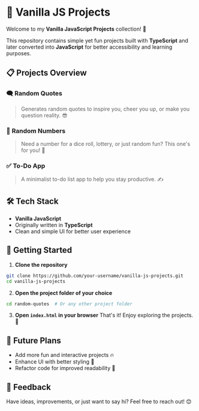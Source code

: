 # 🌟 Vanilla JS Projects

Welcome to my **Vanilla JavaScript Projects** collection! 🚀

This repository contains simple yet fun projects built with **TypeScript** and later converted into **JavaScript** for better accessibility and learning purposes.

## 📋 Projects Overview

### 🗨️ **Random Quotes**
> Generates random quotes to inspire you, cheer you up, or make you question reality. 😎

### 🔢 **Random Numbers**
> Need a number for a dice roll, lottery, or just random fun? This one's for you! 🎲

### ✅ **To-Do App**
> A minimalist to-do list app to help you stay productive. ✍️

## 🛠️ Tech Stack
- **Vanilla JavaScript**
- Originally written in **TypeScript**
- Clean and simple UI for better user experience

## 🚀 Getting Started

1. **Clone the repository**
```sh
git clone https://github.com/your-username/vanilla-js-projects.git
cd vanilla-js-projects
```

2. **Open the project folder of your choice**
```sh
cd random-quotes  # Or any other project folder
```

3. **Open `index.html` in your browser**
That's it! Enjoy exploring the projects. 🎯

## 🎯 Future Plans
- Add more fun and interactive projects 🔥
- Enhance UI with better styling 🎨
- Refactor code for improved readability 🧹

## 💬 Feedback
Have ideas, improvements, or just want to say hi? Feel free to reach out! 😊

